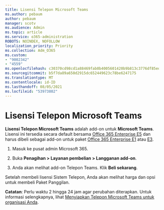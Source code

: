 ```yaml
---
title: Lisensi Telepon Microsoft Teams
ms.author: pebaum
author: pebaum
manager: scotv
ms.audience: Admin
ms.topic: article
ms.service: o365-administration
ROBOTS: NOINDEX, NOFOLLOW
localization_priority: Priority
ms.collection: Adm_O365
ms.custom:
- "9002342"
- "4559"
ms.openlocfilehash: c30370cd98cd1a88469fab0b4005601420b9b813c3776df85edd8bcfe56f3663
ms.sourcegitcommit: b5f7da89a650d2915dc652449623c78be6247175
ms.translationtype: MT
ms.contentlocale: id-ID
ms.lasthandoff: 08/05/2021
ms.locfileid: "53973802"
---
```

# <a name="microsoft-teams-phone-license"></a>Lisensi Telepon Microsoft Teams

**Lisensi Telepon Microsoft Teams** adalah add-on untuk **Microsoft Teams**. Lisensi ini tersedia secara default bersama [Office 365 Enterprise E5](https://www.microsoft.com/microsoft-365/business/office-365-enterprise-e5-business-software?rtc=1&activetab=pivot%3aoverviewtab) dan harus dibeli sebagai add-on untuk paket [Office 365 Enterprise E1](https://products.office.com/business/office-365-enterprise-e1-business-software) atau [E3](https://products.office.com/business/office-365-enterprise-e3-business-software).

1. Masuk ke pusat admin Microsoft 365.

2. Buka **Penagihan > Layanan pembelian > Langganan add-on**. 

3. Anda akan melihat add-on Telepon Teams. Klik **Beli sekarang**.

Setelah membeli lisensi Sistem Telepon, Anda akan melihat harga dan opsi untuk membeli Paket Panggilan.

**Catatan**: Perlu waktu 2 hingga 24 jam agar perubahan diterapkan. Untuk informasi selengkapnya, lihat [Menyiapkan Telepon Microsoft Teams untuk organisasi Anda](https://docs.microsoft.com/MicrosoftTeams/setting-up-your-phone-system). 

